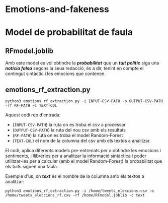 # Emotions-and-fakeness

# Model de probabilitat de faula

## RFmodel.joblib
Amb este model es vol obtindre la ***probabilitat*** que un ***tuit polític*** siga una ***notícia falsa*** segons la seua redacció, és a dir, tenint en compte el contingut sintàctic i les emocions que contenen.

## emotions_rf_extraction.py
```
python3 emotions_rf_extraction.py -i INPUT-CSV-PATH -o OUTPUT-CSV-PATH -rf RF-PATH -c TEXT-COL
```

Aquest codi rep d'entrada:
- (`INPUT-CSV-PATH`) la ruta on es troba el csv a processar
- (`OUTPUT-CSV-PATH`) la ruta del nou csv amb els resultats
- (`RF-PATH`) la ruta on es troba el model Random-Forest
- (`TEXT-COL`) el nom de la columna del csv amb els textos a analitzar.

El codi, aplica diferents models pre-entrenats per a obtindre les emocions i sentiments, i llibreries per a analitzar la informació sintàctica i poder utilitzar-les per a calcular (amb el model Random-Forest) la probabilitat que els tuits siguen una faula.

Exemple d'us, on ***text*** és el nombre de la columna amb els textos a analitzar:
```
python3 emotions_rf_extraction.py -i /home/tweets_eleccions.csv -o /home/tweets_eleccions_rf.csv -rf /home/RFmodel.joblib -c text
```
